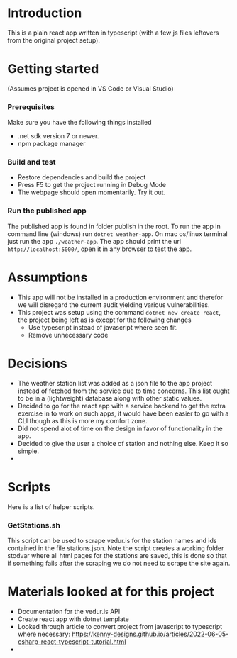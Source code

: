 # Introduction
This is a plain react app written in typescript (with a few js files leftovers from the original project setup). 

# Getting started
(Assumes project is opened in VS Code or Visual Studio)
### Prerequisites
Make sure you have the following things installed
* .net sdk version 7 or newer.
* npm package manager

### Build and test
* Restore dependencies and build the project
* Press F5 to get the project running in Debug Mode
* The webpage should open momentarily. Try it out.

### Run the published app
The published app is found in folder publish in the root. To run the app in command line (windows) run `dotnet weather-app`. On mac os/linux terminal just run the app `./weather-app`. 
The app should print the url `http://localhost:5000/`, open it in any browser to test the app.

# Assumptions
* This app will not be installed in a production environment and therefor we will disregard the current audit yielding various vulnerabilities.
* This project was setup using the command `dotnet new create react`, the project being left as is except for the following changes
  * Use typescript instead of javascript where seen fit.
  * Remove unnecessary code

# Decisions
* The weather station list was added as a json file to the app project instead of fetched from the service due to time concerns. This list ought to be in a (lightweight) database along with other static values.
* Decided to go for the react app with a service backend to get the extra exercise in to work on such apps, it would have been easier to go with a CLI though as this is more my comfort zone. 
* Did not spend alot of time on the design in favor of functionality in the app.
* Decided to give the user a choice of station and nothing else. Keep it so simple.
* 

# Scripts
Here is a list of helper scripts.

### GetStations.sh
This script can be used to scrape vedur.is for the station names and ids contained in the file stations.json. Note the script creates a working folder stodvar where all html pages for the stations are saved, this is done so that if something fails after the scraping we do not need to scrape the site again.


# Materials looked at for this project

* Documentation for the vedur.is API
* Create react app with dotnet template
* Looked through article to convert project from javascript to typescript where necessary: https://kenny-designs.github.io/articles/2022-06-05-csharp-react-typescript-tutorial.html
* 